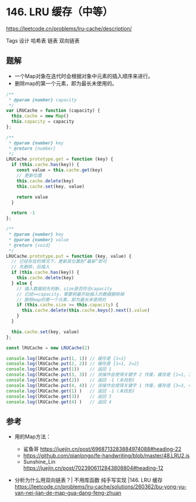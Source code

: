 # 146. LRU 缓存（中等）

https://leetcode.cn/problems/lru-cache/description/

Tags
设计
哈希表
链表
双向链表

## 题解

- 一个Map对象在迭代时会根据对象中元素的插入顺序来进行。
- 删除map的第一个元素，即为最长未使用的。

```js
/**
 * @param {number} capacity
 */
var LRUCache = function (capacity) {
  this.cache = new Map()
  this.capacity = capacity
};

/** 
 * @param {number} key
 * @return {number}
 */
LRUCache.prototype.get = function (key) {
  if (this.cache.has(key)) {
    const value = this.cache.get(key)
    // 更新位置
    this.cache.delete(key)
    this.cache.set(key, value)

    return value
  }

  return -1
};

/** 
 * @param {number} key 
 * @param {number} value
 * @return {void}
 */
LRUCache.prototype.put = function (key, value) {
  // 已经存在的情况下，更新其位置到”最新“即可
  // 先删除，后插入
  if (this.cache.has(key)) {
    this.cache.delete(key)
  } else {
    // 插入数据前先判断，size是否符合capacity
    // 已经>=capacity，需要把最开始插入的数据删除掉
    // 删除map的第一个元素，即为最长未使用的
    if (this.cache.size >= this.capacity) {
      this.cache.delete(this.cache.keys().next().value)
    }
  }

  this.cache.set(key, value)
};

const lRUCache = new LRUCache(2)

console.log(lRUCache.put(1, 1)) // 缓存是 {1=1}
console.log(lRUCache.put(2, 2)) // 缓存是 {1=1, 2=2}
console.log(lRUCache.get(1))    // 返回 1
console.log(lRUCache.put(3, 3)) // 该操作会使得关键字 2 作废，缓存是 {1=1, 3=3}
console.log(lRUCache.get(2))    // 返回 -1 (未找到)
console.log(lRUCache.put(4, 4)) // 该操作会使得关键字 1 作废，缓存是 {3=3, 4=4}
console.log(lRUCache.get(1) )   // 返回 -1 (未找到)
console.log(lRUCache.get(3))    // 返回 3
console.log(lRUCache.get(4) )   // 返回 4
```


## 参考

- 用的Map方法：
  - 鲨鱼哥 https://juejin.cn/post/6968713283884974088#heading-22
  - https://github.com/qianlongo/fe-handwriting/blob/master/48.LRU2.js
  - Sunshine_Lin https://juejin.cn/post/7023906112843808804#heading-12

- 分析为什么用双向链表？| 不用库函数 纯手写实现 |146. LRU 缓存 https://leetcode.cn/problems/lru-cache/solutions/260362/bu-yong-yu-yan-nei-jian-de-map-gua-dang-feng-zhuan
